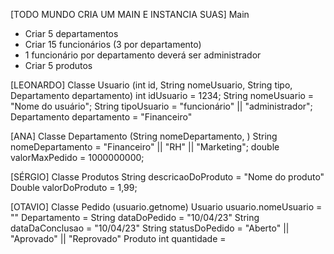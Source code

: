 [TODO MUNDO CRIA UM MAIN E INSTANCIA SUAS]
Main
- Criar 5 departamentos
- Criar 15 funcionários (3 por departamento)
- 1 funcionário por departamento deverá ser administrador
- Criar 5 produtos 

[LEONARDO]
Classe Usuario (int id, String nomeUsuario, String tipo, Departamento departamento)
int idUsuario = 1234;
String nomeUsuario = "Nome do usuário"; 
String tipoUsuario = "funcionário" || "administrador";
Departamento departamento = "Financeiro"

[ANA]
Classe Departamento (String nomeDepartamento, )
String nomeDepartamento = "Financeiro" || "RH" || "Marketing"; 
double valorMaxPedido = 1000000000;

[SÉRGIO]
Classe Produtos
String descricaoDoProduto = "Nome do produto"
Double valorDoProduto = 1,99;


[OTAVIO]
Classe Pedido (usuario.getnome)
Usuario usuario.nomeUsuario = ""
Departamento = 
String dataDoPedido = "10/04/23"
String dataDaConclusao = "10/04/23"
String statusDoPedido = "Aberto" || "Aprovado" || "Reprovado"
Produto
int quantidade = 